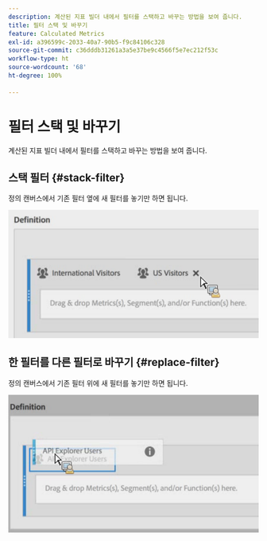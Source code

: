 ```yaml
---
description: 계산된 지표 빌더 내에서 필터를 스택하고 바꾸는 방법을 보여 줍니다.
title: 필터 스택 및 바꾸기
feature: Calculated Metrics
exl-id: a396599c-2033-40a7-90b5-f9c84106c328
source-git-commit: c36dddb31261a3a5e37be9c4566f5e7ec212f53c
workflow-type: ht
source-wordcount: '68'
ht-degree: 100%

---
```


# 필터 스택 및 바꾸기

계산된 지표 빌더 내에서 필터를 스택하고 바꾸는 방법을 보여 줍니다.

## 스택 필터 {#stack-filter}

정의 캔버스에서 기존 필터 옆에 새 필터를 놓기만 하면 됩니다.

![](assets/cm_stack_seg.png)

## 한 필터를 다른 필터로 바꾸기 {#replace-filter}

정의 캔버스에서 기존 필터 위에 새 필터를 놓기만 하면 됩니다.

![](assets/cm_replace_seg.png)

